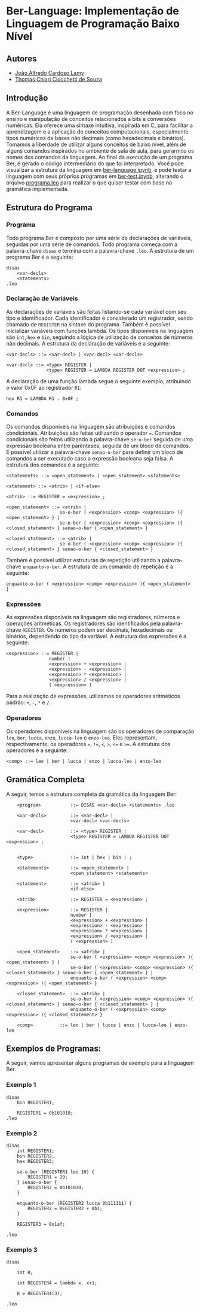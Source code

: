 # Ber-Language: Implementação de Linguagem de Programação Baixo Nível

## Autores
- [João Alfredo Cardoso Lamy](https://github.com/alfredjynx)
- [Thomas Chiari Ciocchetti de Souza](https://github.com/thomaschiari)

## Introdução

A Ber-Language é uma linguagem de programação desenhada com foco no ensino e manipulação de conceitos relacionados a bits e conversões numéricas. Ela oferece uma sintaxe intuitiva, inspirada em C, para facilitar a aprendizagem e a aplicação de conceitos computacionais, especialmente tipos numéricos de bases não decimais (como hexadecimais e binários). Tomamos a liberdade de utilizar alguns conceitos de baixo nível, além de alguns comandos inspirados no ambiente de sala de aula, para gerarmos os nomes dos comandos da linguagem. Ao final da execução de um programa Ber, é gerado o código intermediário do que foi interpretado. Você pode visualizar a estrutura da linguagem em [ber-language.ipynb](notebooks/ber-language.ipynb), e pode testar a linguagem com seus próprios programas em [ber-test.ipynb](notebooks/ber-test.ipynb), alterando o arquivo [programa.leo](notebooks/programa.leo) para realizar o que quiser testar com base na gramática implementada.

## Estrutura do Programa

### Programa

Todo programa Ber é composto por uma série de declarações de variáveis, seguidas por uma série de comandos. Todo programa começa com a palavra-chave `disas` e termina com a palavra-chave `.leo`. A estrutura de um programa Ber é a seguinte:

```
disas
	<var-decls>
	<statements>
.leo
```

### Declaração de Variáveis

As declarações de variáveis são feitas listando-se cada variável com seu tipo e identificador. Cada identificador é considerado um registrador, sendo chamado de `REGISTER` na sintaxe do programa. Também é possível inicializar variáveis com funções lambda. Os tipos disponíveis na linguagem são `int`, `hex` e `bin`, seguindo a lógica de utilização de conceitos de números não decimais. A estrutura da declaração de variáveis é a seguinte:

```
<var-decls> ::= <var-decl> | <var-decl> <var-decls>

<var-decl> ::= <type> REGISTER | 
			   <type> REGISTER = LAMBDA REGISTER DOT <expression> ;
```

A declaração de uma função lambda segue o seguinte exemplo, atribuindo o valor 0x0F ao registrador `R1`:

```
hex R1 = LAMBDA R1 . 0x0F ;
```

### Comandos

Os comandos disponíveis na linguagem são atribuições e comandos condicionais. Atribuições são feitas utilizando o operador `=`. Comandos condicionais são feitos utilizando a palavra-chave `se-o-ber` seguida de uma expressão booleana entre parênteses, seguida de um bloco de comandos. É possível utilizar a palavra-chave `senao-o-ber` para definir um bloco de comandos a ser executado caso a expressão booleana seja falsa. A estrutura dos comandos é a seguinte:

```
<statements> ::= <open_statement> | <open_statement> <statements>

<statement> ::= <atrib> | <if-else>

<atrib> ::= REGISTER = <expression> ;

<open_statement> ::= <atrib> | 
					se-o-ber ( <expression> <comp> <expression> ){ <open_statement> } | 
					se-o-ber ( <expression> <comp> <expression> ){ <closed_statement> } senao-o-ber { <open_statement> }

<closed_statement> ::= <atrib> |
					se-o-ber ( <expression> <comp> <expression> ){ <closed_statement> } senao-o-ber { <closed_statement> }
```

Também é possível utilizar estruturas de repetição utilizando a palavra-chave `enquanto-o-ber`. A estrutura de um comando de repetição é a seguinte:

```
enquanto-o-ber ( <expression> <comp> <expression> ){ <open_statement> }
```

### Expressões

As expressões disponíveis na linguagem são registradores, números e operações aritméticas. Os registradores são identificados pela palavra-chave `REGISTER`. Os números podem ser decimais, hexadecimais ou binários, dependendo do tipo da variável. A estrutura das expressões é a seguinte:

```
<expression> ::= REGISTER |
				number |
				<expression> + <expression> |
				<expression> - <expression> |
				<expression> * <expression> |
				<expression> / <expression> |
				( <expression> )
```

Para a realização de expressões, utilizamos os operadores aritméticos padrão: `+`, `-`, `*` e `/`.


### Operadores

Os operadores disponíveis na linguagem são os operadores de comparação `leo`, `ber`, `lucca`, `enzo`, `lucca-leo` e `enzo-leo`. Eles representam, respectivamente, os operadores `=`, `!=`, `<`, `>`, `<=` e `>=`. A estrutura dos operadores é a seguinte:

```
<comp> ::= leo | ber | lucca | enzo | lucca-leo | enzo-leo
```

## Gramática Completa

A seguir, temos a estrutura completa da gramática da linguagem Ber:

```
	<program>			::= DISAS <var-decls> <statements> .leo

	<var-decls>			::= <var-decl> |
						<var-decl> <var-decls>

	<var-decl>			::= <type> REGISTER |
						<type> REGISTER = LAMBDA REGISTER DOT <expression> ;

				
	<type> 				::= int | hex | bin | ;

	<statements>		::= <open_statement> |
						<open_statement> <statements>

	<statement>			::= <atrib> |
						<if-else>

	<atrib>				::= REGISTER = <expression> ;

	<expression>		::= REGISTER |
						number |
						<expression> + <expression> |
						<expression> - <expression> |
						<expression> * <expression> |
						<expression> / <expression> |
						( <expression> )

	<open_statement>	::= <atrib> |
						se-o-ber ( <expression> <comp> <expression> ){ <open_statement> } |
						se-o-ber ( <expression> <comp> <expression> ){ <closed_statement> } senao-o-ber { <open_statement> } |
						enquanto-o-ber ( <expression> <comp> <expression> ){ <open_statement> }

	<closed_statement>	::= <atrib> |
						se-o-ber ( <expression> <comp> <expression> ){ <closed_statement> } senao-o-ber { <closed_statement> } |
						enquanto-o-ber ( <expression> <comp> <expression> ){ <closed_statement> }

	<comp>			::= leo | ber | lucca | enzo | lucca-leo | enzo-leo
``` 

## Exemplos de Programas:

A seguir, vamos apresentar alguns programas de exemplo para a linguagem Ber.

### Exemplo 1

```
disas
    bin REGISTER1;

    REGISTER1 = 0b101010;
.leo
```

### Exemplo 2

```
disas
    int REGISTER1;
    bin REGISTER2;
    hex REGISTER3;

    se-o-ber (REGISTER1 leo 10) {
        REGISTER1 = 20;
    } senao-o-ber {
        REGISTER2 = 0b101010;
    }
    
    enquanto-o-ber (REGISTER2 lucca 0b111111) {
        REGISTER2 = REGISTER2 + 0b1;
    }

    REGISTER3 = 0x1af;
    
.leo
```

### Exemplo 3

```
disas

    int R;

    int REGISTER4 = lambda x. x+1;

    R = REGISTER4(3);
    
.leo
```
